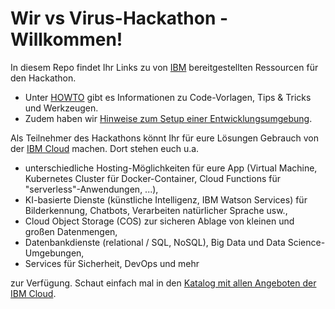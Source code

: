 # Wir vs Virus-Hackathon - Willkommen!
In diesem Repo findet Ihr Links zu von [IBM](https://www.ibm.com/de-de) bereitgestellten Ressourcen für den Hackathon.

- Unter [HOWTO](/HOWTO.md) gibt es Informationen zu Code-Vorlagen, Tips & Tricks und Werkzeugen. 
- Zudem haben wir [Hinweise zum Setup einer Entwicklungsumgebung](/SETUP.md).

Als Teilnehmer des Hackathons könnt Ihr für eure Lösungen Gebrauch von der [IBM Cloud](https://www.ibm.com/cloud) machen. Dort stehen euch u.a.
- unterschiedliche Hosting-Möglichkeiten für eure App (Virtual Machine, Kubernetes Cluster für Docker-Container, Cloud Functions für "serverless"-Anwendungen, ...),
- KI-basierte Dienste (künstliche Intelligenz, IBM Watson Services) für Bilderkennung, Chatbots, Verarbeiten natürlicher Sprache usw.,
- Cloud Object Storage (COS) zur sicheren Ablage von kleinen und großen Datenmengen,
- Datenbankdienste (relational / SQL, NoSQL), Big Data und Data Science-Umgebungen,
- Services für Sicherheit, DevOps und mehr

zur Verfügung. Schaut einfach mal in den [Katalog mit allen Angeboten der IBM Cloud](https://cloud.ibm.com/catalog).
